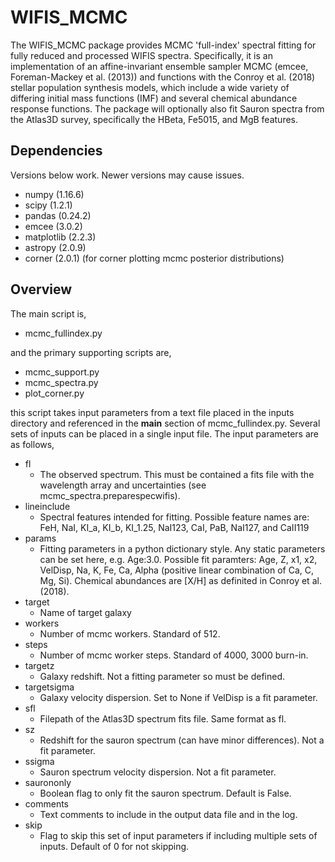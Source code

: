 # WIFIS\_MCMC

The WIFIS\_MCMC package provides MCMC 'full-index' spectral fitting for fully reduced and processed WIFIS spectra. Specifically, it is an implementation of an affine-invariant ensemble sampler MCMC (emcee, Foreman-Mackey et al. (2013)) and functions with the Conroy et al. (2018) stellar population synthesis models, which include a wide variety of differing initial mass functions (IMF) and several chemical abundance response functions. The package will optionally also fit Sauron spectra from the Atlas3D survey, specifically the HBeta, Fe5015, and MgB features. 

## Dependencies

Versions below work. Newer versions may cause issues.

- numpy (1.16.6)
- scipy (1.2.1)
- pandas (0.24.2)
- emcee (3.0.2)
- matplotlib (2.2.3)
- astropy (2.0.9)
- corner (2.0.1) (for corner plotting mcmc posterior distributions)

## Overview

The main script is,

- mcmc\_fullindex.py

and the primary supporting scripts are,

- mcmc\_support.py
- mcmc\_spectra.py
- plot\_corner.py

this script takes input parameters from a text file placed in the inputs directory and referenced in the __main__ section of mcmc\_fullindex.py. Several sets of inputs can be placed in a single input file. The input parameters are as follows,

- fl
	- The observed spectrum. This must be contained a fits file with the wavelength array and uncertainties (see mcmc\_spectra.preparespecwifis). 
- lineinclude
	- Spectral features intended for fitting. Possible feature names are: FeH, NaI, KI\_a, KI\_b, KI\_1.25, NaI123, CaI, PaB, NaI127, and CaII119
- params
	- Fitting parameters in a python dictionary style. Any static parameters can be set here, e.g. Age:3.0. Possible fit paramters: Age, Z, x1, x2, VelDisp, Na, K, Fe, Ca, Alpha (positive linear combination of Ca, C, Mg, Si). Chemical abundances are [X/H] as definited in Conroy et al. (2018). 
- target
	- Name of target galaxy
- workers
	- Number of mcmc workers. Standard of 512.
- steps
	- Number of mcmc worker steps. Standard of 4000, 3000 burn-in.
- targetz
	- Galaxy redshift. Not a fitting parameter so must be defined.
- targetsigma
	- Galaxy velocity dispersion. Set to None if VelDisp is a fit parameter.
- sfl
	- Filepath of the Atlas3D spectrum fits file. Same format as fl.
- sz
	- Redshift for the sauron spectrum (can have minor differences). Not a fit parameter.
- ssigma
	- Sauron spectrum velocity dispersion. Not a fit parameter.
- saurononly
	- Boolean flag to only fit the sauron spectrum. Default is False.
- comments
	- Text comments to include in the output data file and in the log.
- skip
	- Flag to skip this set of input parameters if including multiple sets of inputs. Default of 0 for not skipping.

